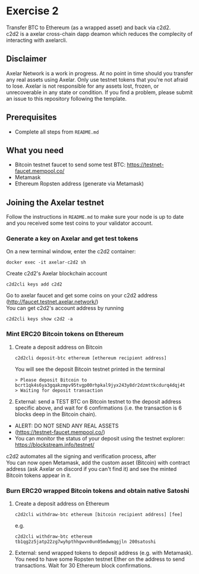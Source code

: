 # Exercise 2
Transfer BTC to Ethereum (as a wrapped asset) and back via c2d2.\
c2d2 is a axelar cross-chain dapp deamon which reduces the complecity of interacting with axelarcli.

## Disclaimer 
Axelar Network is a work in progress. At no point in time should you transfer any real assets using Axelar. Only use testnet tokens that you're not afraid to lose. Axelar is not responsible for any assets lost, frozen, or unrecoverable in any state or condition. If you find a problem, please submit an issue to this repository following the template. 

## Prerequisites
- Complete all steps from `README.md`

## What you need
- Bitcoin testnet faucet to send some test BTC: https://testnet-faucet.mempool.co/
- Metamask 
- Ethereum Ropsten address (generate via Metamask) 

## Joining the Axelar testnet

Follow the instructions in `README.md` to make sure your node is up to date and you received some test coins to your validator account. 


### Generate a key on Axelar and get test tokens
On a new terminal window, enter the c2d2 container:
```
docker exec -it axelar-c2d2 sh
```
Create c2d2's Axelar blockchain account
```
c2d2cli keys add c2d2
```

Go to axelar faucet and get some coins on your c2d2 address (http://faucet.testnet.axelar.network/)\
You can get c2d2's account address by running
```
c2d2cli keys show c2d2 -a
```

### Mint ERC20 Bitcoin tokens on Ethereum
1. Create a deposit address on Bitcoin
    ```
    c2d2cli deposit-btc ethereum [ethereum recipient address]
    ```
    You will see the deposit Bitcoin testnet printed in the terminal
    ```
    > Please deposit Bitcoin to bcrt1qk4s6ya3gqakzmpv95tvgp00rhpkal9jyx243y8dr2dzmttkcdurq4dqj4t
    > Waiting for deposit transaction
    ```
2. External: send a TEST BTC on Bitcoin testnet to the deposit address specific above, and wait for 6 confirmations (i.e. the transaction is 6 blocks deep in the Bitcoin chain). 
  - ALERT: DO NOT SEND ANY REAL ASSETS
  - (https://testnet-faucet.mempool.co/)
  - You can monitor the status of your deposit using the testnet explorer: https://blockstream.info/testnet/


c2d2 automates all the signing and verification process, after  
You can now open Metamask, add the custom asset (Bitcoin) with contract address (ask Axelar on discord if you can't find it) and see the minted Bitcoin tokens appear in it. 

### Burn ERC20 wrapped Bitcoin tokens and obtain native Satoshi
1. Create a deposit address on Ethereum
   ```
   c2d2cli withdraw-btc ethereum [bitcoin recipient address] [fee]
   ```
   e.g. 
   ```
   c2d2cli withdraw-btc ethereum tb1qg2z5jatp22zg7wyhpthhgwvn0un05mdwmqgjln 200satoshi
   ```
2. External: send wrapped tokens to deposit address (e.g. with Metamask). You need to have some Ropsten testnet Ether on the address to send transactions. Wait for 30 Ethereum block confirmations. 
